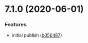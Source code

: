 # 7.1.0 (2020-06-01)


### Features

* initial publish ([b056487](https://github.com/softwaregroup-bg/ut-port-viber-sim/commit/b056487f1756305d5f03b8430fd5ded24e73fea6))



